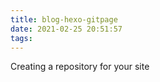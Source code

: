 ```yaml
---
title: blog-hexo-gitpage
date: 2021-02-25 20:51:57
tags:
---
```

<!-- more -->

Creating a repository for your site